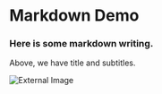# Markdown Demo


### Here is some markdown writing. 

Above, we have title and subtitles. 

![External Image](https://s3.amazonaws.com/static.slid.es/logo/v2/slides-symbol-512x512.png)